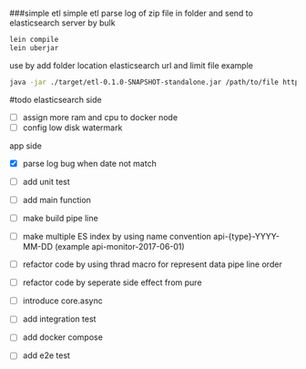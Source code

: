 ###simple etl
simple etl parse log of zip file in folder and send to elasticsearch server by bulk
```bash
lein compile
lein uberjar
```
use by add folder location elasticsearch url and limit file example
```bash
java -jar ./target/etl-0.1.0-SNAPSHOT-standalone.jar /path/to/file http://localhost:9200/log/log/_bulk 1

```

#todo
elasticsearch side
- [ ] assign more ram and cpu to docker node
- [ ] config low disk watermark

app side

 - [x] parse log bug when date not match
 - [ ] add unit test
 - [ ] add main function
 - [ ] make build pipe line
 - [ ] make multiple ES index by using name convention 
         api-{type}-YYYY-MM-DD (example  api-monitor-2017-06-01)
 - [ ] refactor code by using thrad macro for represent data pipe line order
 - [ ] refactor code by seperate side effect from pure
 - [ ] introduce core.async
 - [ ] add integration test
 - [ ] add docker compose
 - [ ] add e2e test
 
  
